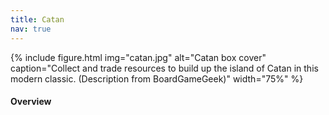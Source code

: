 ```yaml
---
title: Catan
nav: true
---
```


{% include figure.html img="catan.jpg" alt="Catan box cover" caption="Collect and trade resources to build up the island of Catan in this modern classic. (Description from BoardGameGeek)" width="75%" %}

#### Overview
<html>
   <head>
      <style>
         table {width: 100%;}
         table, td, th {
            border-collapse: collapse;
            padding: 8px;
            border-bottom: 1px solid #ddd;
         
         th {            
            style="text-align:Center"
            border: 1px solid black;
            padding-top: 12px;
            padding-bottom: 12px;
            background-color: #f1b300;
            color: white;
            }
      </style>
   </head>
   <body>
      <table>
         <tr>
            <td style="text-align:Left">Author:</td>
            <td style="text-align:Left">Klaus Teuber</td>
         </tr>
         <tr>
            <td style="text-align:Left">Year:</td>
            <td style="text-align:Left">1995</td>
         </tr>
         <tr>
            <td style="text-align:Left">Players:</td>
            <td style="text-align:Left">3-4</td>
         </tr>
          <tr>
            <td style="text-align:Left">Time:</td>
            <td style="text-align:Left">60 min</td>
         </tr>
          <tr>
            <td style="text-align:Left">Mechanics:</td>
            <td style="text-align:Left">Dice Rolling, Trading, Network and Route Building</td>
         </tr>
      </table>
   </body>
   <p>
   </p>
</html>
#### Description
In this game, you will roll dice, collect resources, trade with other players, grow your settlement until your territory becomes the largest and most glorious in Catan!

<div style="text-align: center;">
<a class="btn btn-warning" href="https://colonist.io/" role="button" target="_blank">Play Catan Online!</a>
<a class="btn btn-warning" href="https://www.catan.com/files/downloads/catan_base_rules_2020_200707.pdf" role="button">Official Game Rules</a>
</div>                 

#### Goal

Be the first player to acquire 10 victory points on your turn!

- Settlement = 1 VP 
- City = 2 VP 
- VP card = 1 VP 
- Longest Road or Larget Army = 2 VP

#### SETUP
1. Log in to the site
2. Join the newly created designated room
3. You begin the game by placing one settlement and one connecting road, then another settlement and another connecting road.
4. Receive the resources in the terrain hexes adjacent to your second settlement. 

#### GAMEPLAY

On your turn, you will roll two dice. The number rolled determines which terrain hexes produce resources for all players. 

{% include figure.html img="terrains.png" alt="Terrain types and the resources they produce" caption="Terrain types and the resources they produce" width="75%" %}

Then, you can build roads, settlements, and cities, buy development cards, or trade with other players.

**Produce Resource**

Building settlements & cities produce resources. Resources are produced when any player does a dice roll. Whomever has a settlement or a city in the border of the dice number will receive the resource shown in the tile. Settlements produce 1 resource, cities produce 2 resources.

The dots (pips) below the numbers represent the likelihood of the number being rolled. Statistically, 6 and 8 are more likely to be rolled than 5 and 9, for instance.

{% include figure.html img="Example.png" alt="An example turn" caption="An example turn" width="75%" %}

In this example, a 10 was rolled. Yellow has one city next to the "10" pasture and two cities next to the "10" mountain, so they would receive 2 wools and 4 ores. Red has one city and one settlement next to the "10" pasture, so they would receive 3 wools.

**Rolling 7 & Robber**

When a player rolls a 7, they get to place the robber on any tile they wish and steal 1 random card from any of the colors adjacent to that tile. Robber prevents gaining resource from the tile it is on.

**Use Resources**

Resources could be used to build Road, Settlement, City, and buy Development Card.

{% include figure.html img="resources.png" alt="Resources costs for buying and building" caption="Resources costs for buying and building" width="75%" %}

{% capture text %}Important: You can only build a new settlement on an unoccupied intersection if you have a road leading to that intersection and the nearest settlement is at least two intersections away.
{% endcapture %} {% include alert.md text=text color="warning" %}

**Development Cards (25)**

- Knight (14): Place robber in any tile and steal 1 card from an adjacent tile.
- Year of Plenty (2): Take 2 cards you want from bank.
- Road Building (2): Build 2 roads.
- Monopoly (2): Steal all instances of a single type of card from every player.
- Victory Point (5): Gain 1 victory point.

**Trade**

You can trade with other players. Make them an offer that they cannot refuse!

Bank: On default you can give 4 of the same type of card to obtain 1 of any other type.

Bank with Ports: If you have a settlement or city near a port you automatically use that ports specialty. If you have 3:1 it means that you can trade 3 of the same type of card to obtain 1 of any other type. If you have 2:1, then you can trade 2 of the corresponding type to obtain 1 of any other card.

**Longest Road**

The player with the longest consecutive road earns 2 victory points. A minimum of 5 consecutive roads need to be placed in order to get this bonus.

**Largest Army**

The player to use the most amount of Knight cards earns 2 victory points. A minimum of 3 Knight cards needs to be used in order to get this bonus.

#### GAME END
The game ends when the first player acquired 10 victory points on their turn wins the game.
